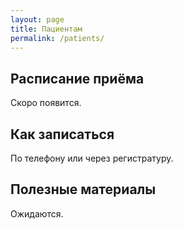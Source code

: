 ```yaml
---
layout: page
title: Пациентам
permalink: /patients/
---
```


## Расписание приёма

Скоро появится.

## Как записаться

По телефону или через регистратуру.

## Полезные материалы

Ожидаются.
